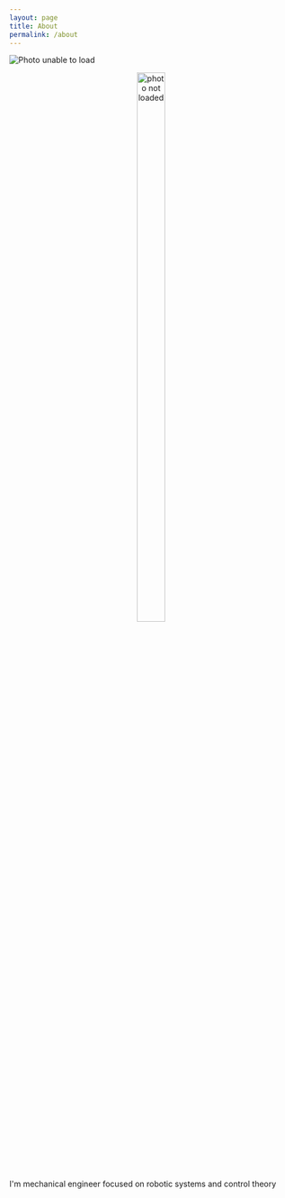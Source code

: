 ```yaml
---
layout: page
title: About
permalink: /about
---
```


<!-- ![Photo not loaded](assets/img/me_round.png) -->

<img src="{{ '/assets/img/me_round.png' | relative_url }}" 
     alt="Photo unable to load" 
     class="centered-image">

<div style="text-align: center;">
  <img src="{{ '/assets/img/me_round.png' | relative_url }}" 
       alt="photo not loaded"
       style="width: 50%; max-width: 100px; height: auto;">
</div>


I'm mechanical engineer focused on robotic systems and control theory